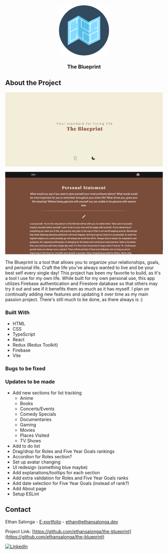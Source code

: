 <a name="readme-top"></a>

<!-- PROJECT LOGO -->
<br />
<div align="center">
  <img src="/public/blueprint.svg" alt="Logo" width="160" height="160">

  <h3 align="center">The Blueprint</h3>
</div>

<!-- ABOUT THE PROJECT -->

## About the Project

[![product-screenshot]](https://sprightly-meerkat-c0f6f6.netlify.app/)

[![product-screenshot2]](https://sprightly-meerkat-c0f6f6.netlify.app/)

The Blueprint is a tool that allows you to organize your relationships, goals, and personal life. Craft the life you've always wanted to live and be your best self every single day! This project has been my favorite to build, as it's a tool I use for my own life. While built for my own personal use, this app utilizes Firebase authentication and Firestore database so that others may try it out and see if it benefits them as much as it has myself. I plan on continually adding new features and updating it over time as my main passion project. There's still much to be done, as there always is :)

### Built With

- HTML
- CSS
- TypeScript
- React
- Redux (Redux Toolkit)
- Firebase
- Vite

### Bugs to be fixed

### Updates to be made

- Add new sections for list tracking
  - Anime
  - Books
  - Concerts/Events
  - Comedy Specials
  - Documentaries
  - Gaming
  - Movies
  - Places Visited
  - TV Shows
- Add to do list
- Drag/drop for Roles and Five Year Goals rankings
- Accordion for Roles section?
- Set up avatar changing
- UI redesign (something blue maybe)
- Add explanations/tooltips for each section
- Add extra validation for Roles and Five Year Goals ranks
- Add date selection for Five Year Goals (instead of rank?)
- Add About page
- Setup ESLint

<!-- CONTACT -->

## Contact

Ethan Salonga - [E-portfolio](https://ethansalonga.dev/) - ethan@ethansalonga.dev

Project Link: [https://github.com/ethansalonga/the-blueprint](https://github.com/ethansalonga/the-blueprint)

[![LinkedIn][linkedin-shield]][linkedin-url]

<!-- MARKDOWN LINKS & IMAGES -->

[linkedin-shield]: https://img.shields.io/badge/-LinkedIn-black.svg?style=for-the-badge&logo=linkedin&colorB=555
[linkedin-url]: https://www.linkedin.com/in/ethan-salonga/
[product-screenshot]: src/assets/screenshot1.png
[product-screenshot2]: src/assets/screenshot2.png
[react.js]: https://img.shields.io/badge/React-20232A?style=for-the-badge&logo=react&logoColor=61DAFB
[react-url]: https://reactjs.org/
